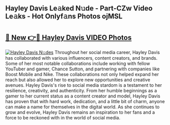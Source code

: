 ## Hayley Davis Le𝚊ked N𝚞de - Part-CZw Video Le𝚊ks - Hot Onlyf𝚊ns Photos ojMSL

# <h2><a href="http://ac48218.deff.icu/?id=Hayley+Davis">🔗 New 👉🔴 Hayley Davis VIDEO Photos</a></h2>

[![Hayley Davis N𝚞des](https://i.imgur.com/rIISA9y.gif)](http://ac48218.deff.icu/?id=Hayley+Davis)
Throughout her social media career, Hayley Davis has collaborated with various influencers, content creators, and brands. Some of her most notable collaborations include working with fellow YouTuber and gamer, Chance Sutton, and partnering with companies like Boost Mobile and Nike. These collaborations not only helped expand her reach but also allowed her to explore new opportunities and creative avenues. Hayley Davis's rise to social media stardom is a testament to her resilience, creativity, and authenticity. From her humble beginnings as a gamer to her current status as a content creator and model, Hayley Davis has proven that with hard work, dedication, and a little bit of charm, anyone can make a name for themselves in the digital world. As she continues to grow and evolve, Hayley Davis remains an inspiration to her fans and a force to be reckoned with in the world of social media.
